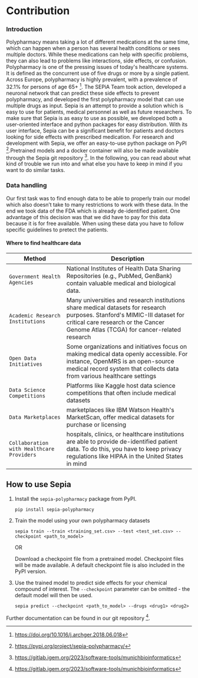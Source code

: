
# Contribution

### Introduction
Polypharmacy means taking a lot of different medications at the same time, which can happen when a person has several health conditions or sees multiple doctors. While these medications can help with specific problems, they can also lead to problems like interactions, side effects, or confusion. Polypharmacy is one of the pressing issues of today's healthcare systems. It is defined as the concurrent use of five drugs or more by a single patient. Across Europe, polypharmacy is highly prevalent, with a prevalence of 32.1% for persons of age 65+ [^1]. The SEPiA Team took action, developed a neuronal network that can predict these side effects to prevent polypharmacy, and developed the first polypharmacy model that can use multiple drugs as input. Sepia is an attempt to provide a solution which is easy to use for patients, medical personnel as well as future researchers. To make sure that Sepia is as easy to use as possible, we developed both a user-oriented interface and python packages for easy distribution. With its user interface, Sepia can be a significant benefit for patients and doctors looking for side effects with prescribed medication. For research and development with Sepia, we offer an easy-to-use python package on PyPI [^2].Pretrained models and a docker container will also be made available through the Sepia git repository [^3]. In the following, you can read about what kind of trouble we run into and what else you have to keep in mind if you want to do similar tasks.

### Data handling 
Our first task was to find enough data to be able to properly train our model which also doesn’t take to many restrictions to work with these data. In the end we took data of the FDA which is already de-identified patient. One advantage of this decision was that we did have to pay for this data because it is for free available. When using these data you have to follow specific guidelines to pretect the patients.

#### Where to find healthcare data
| Method                                    | Description                                                                                                                                                                                                     |
|-------------------------------------------|-----------------------------------------------------------------------------------------------------------------------------------------------------------------------------------------------------------------|
| `Government Health Agencies`              | National Institutes of Health Data Sharing Repositories (e.g., PubMed, GenBank) contain valuable medical and biological data.                                                                                   |
| `Academic Research Institutions`          | Many universities and research institutions share medical datasets for research purposes. Stanford's MIMIC-III dataset for critical care research or the Cancer Genome Atlas (TCGA) for cancer-related research |
| `Open Data Initiatives`                   | Some organizations and initiatives focus on making medical data openly accessible. For instance, OpenMRS is an open-source medical record system that collects data from various healthcare settings            |
| `Data Science Competitions`               | Platforms like Kaggle host data science competitions that often include medical datasets                                                                                                                        |
| `Data Marketplaces`                       | marketplaces like IBM Watson Health's MarketScan, offer medical datasets for purchase or licensing                                                                                                              |
| `Collaboration with Healthcare Providers` | hospitals, clinics, or healthcare institutions are able to provide de-identified patient data. To do this, you have to keep privacy regulations like HIPAA in the United States in mind                         |

## How to use Sepia
1. Install the `sepia-polypharmacy` package from PyPI.
    ```shell
    pip install sepia-polypharmacy
    ```

2. Train the model using your own polypharmacy datasets
    
    ```shell
    sepia train --train <training_set.csv> --test <test_set.csv> --checkpoint <path_to_model>
    ```
   
    OR

    Download a checkpoint file from a pretrained model.
    Checkpoint files will be made available. A default checkpoint file is also included in the PyPI version.


3. Use the trained model to predict side effects for your chemical compound of interest. The `--checkpoint` parameter can be omitted - the default model will then be used.

   ```shell
   sepia predict --checkpoint <path_to_model> --drugs <drug1> <drug2>
   ```

Further documentation can be found in our git repository [^3].


[^1]: https://doi.org/10.1016/j.archger.2018.06.018

[^2]: https://pypi.org/project/sepia-polypharmacy/

[^3]: https://gitlab.igem.org/2023/software-tools/munichbioinformatics

